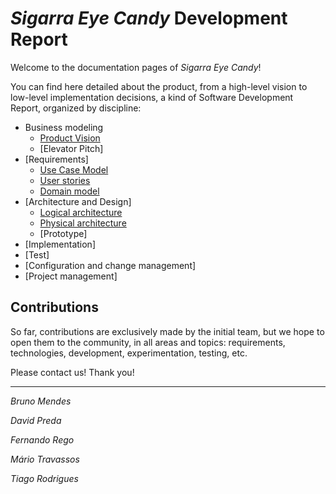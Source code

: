 # _Sigarra Eye Candy_ Development Report

Welcome to the documentation pages of _Sigarra Eye Candy_!

You can find here detailed about the product, from a high-level vision to low-level implementation decisions, a kind of Software Development Report, organized by discipline:

-   Business modeling
    -   [Product Vision](https://github.com/LEIC-ES-2021-22/3LEIC09T3/blob/main/docs/product_vision.md)
    -   [Elevator Pitch]
-   [Requirements]
    -   [Use Case Model](https://github.com/LEIC-ES-2021-22/3LEIC09T3/blob/main/docs/requirements.md#use-case-model=)
    -   [User stories](https://github.com/LEIC-ES-2021-22/3LEIC09T3/issues?q=is%3Aissue+label%3A%22user+story%22+)
    -   [Domain model](https://github.com/LEIC-ES-2021-22/3LEIC09T3/blob/main/docs/requirements.md#domain-model=)
-   [Architecture and Design]
    -   [Logical architecture](https://github.com/LEIC-ES-2021-22/3LEIC09T3/blob/main/docs/architecture_and_design.md)
    -   [Physical architecture](https://github.com/LEIC-ES-2021-22/3LEIC09T3/blob/main/docs/architecture_and_design.md)
    -   [Prototype]
-   [Implementation]
-   [Test]
-   [Configuration and change management]
-   [Project management]

## Contributions

So far, contributions are exclusively made by the initial team, but we hope to open them to the community, in all areas and topics: requirements, technologies, development, experimentation, testing, etc.

Please contact us!
Thank you!

---

_Bruno Mendes_

_David Preda_

_Fernando Rego_

_Mário Travassos_

_Tiago Rodrigues_
